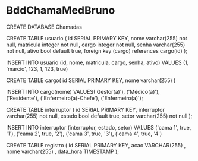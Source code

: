 # BddChamaMedBruno

CREATE DATABASE Chamadas

CREATE TABLE usuario ( id SERIAL PRIMARY KEY, nome varchar(255) not null, matricula integer not null, cargo integer not null, senha varchar(255) not null, ativo bool default true, foreign key (cargo) references cargo(id) );

INSERT INTO usuario (id, nome, matricula, cargo, senha, ativo) VALUES (1, 'marcio', 123, 1, 123, true)

CREATE TABLE cargo( id SERIAL PRIMARY KEY, nome varchar(255) ) 

INSERT INTO cargo(nome) VALUES('Gestor(a)'), ('Médico(a)'), ('Residente'), ('Enfermeiro(a)-Chefe'), ('Enfermeiro(a)');

CREATE TABLE interruptor ( id SERIAL PRIMARY KEY, interruptor varchar(255) not null, estado bool default true, setor varchar(255) not null );

INSERT INTO interruptor (interruptor, estado, setor) VALUES ('cama 1', true, '1'), ('cama 2', true, '2'), ('cama 3', true, '3'), ('cama 4', true, '4')

CREATE TABLE registro ( id SERIAL PRIMARY KEY, acao VARCHAR(255) , nome varchar(255) , data_hora TIMESTAMP );
